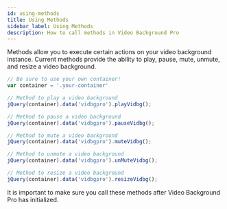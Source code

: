 ```yaml
---
id: using-methods
title: Using Methods
sidebar_label: Using Methods
description: How to call methods in Video Background Pro
---
```


Methods allow you to execute certain actions on your video background instance. Current methods provide the ability to play, pause, mute, unmute, and resize a video background.

```js
// Be sure to use your own container!
var container = '.your-container'

// Method to play a video background
jQuery(container).data('vidbgpro').playVidbg();

// Method to pause a video background
jQuery(container).data('vidbgpro').pauseVidbg();

// Method to mute a video background
jQuery(container).data('vidbgpro').muteVidbg();

// Method to unmute a video background
jQuery(container).data('vidbgpro').unMuteVidbg();

// Method to resize a video background
jQuery(container).data('vidbgpro').resizeVidbg();
```

It is important to make sure you call these methods after Video Background Pro has initialized.